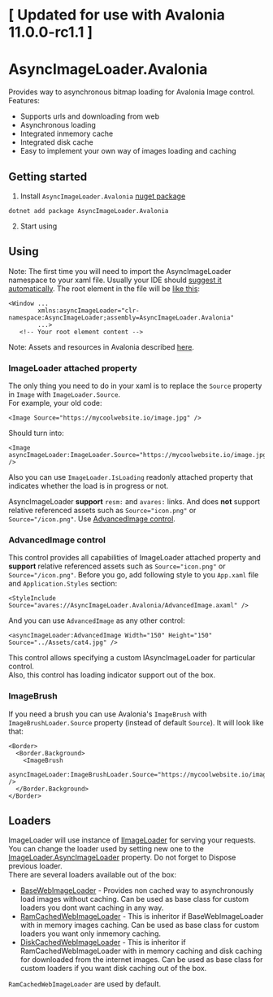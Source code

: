 # [ Updated for use with Avalonia 11.0.0-rc1.1 ]


# AsyncImageLoader.Avalonia

Provides way to asynchronous bitmap loading for Avalonia Image control.  
Features:
- Supports urls and downloading from web
- Asynchronous loading
- Integrated inmemory cache
- Integrated disk cache
- Easy to implement your own way of images loading and caching

## Getting started

1. Install `AsyncImageLoader.Avalonia` [nuget package](https://www.nuget.org/packages/AsyncImageLoader.Avalonia/)
```
dotnet add package AsyncImageLoader.Avalonia
```
2. Start using

## Using

Note: The first time you will need to import the AsyncImageLoader namespace to your xaml file. Usually your IDE should [suggest it automatically](https://user-images.githubusercontent.com/29896317/140953397-00028365-5b93-4e6c-b470-094a555870c8.png). The root element in the file will be [like this](https://github.com/AvaloniaUtils/AsyncImageLoader.Avalonia/blob/master/AsyncImageLoader.Avalonia.Demo/Views/MainWindow.axaml#L6):
```xaml
<Window ...
        xmlns:asyncImageLoader="clr-namespace:AsyncImageLoader;assembly=AsyncImageLoader.Avalonia"
        ...>
   <!-- Your root element content -->
```
Note: Assets and resources in Avalonia described [here](https://docs.avaloniaui.net/docs/getting-started/assets).

### ImageLoader attached property
The only thing you need to do in your xaml is to replace the `Source` property in `Image` with `ImageLoader.Source`.  
For example, your old code:  
```xaml
<Image Source="https://mycoolwebsite.io/image.jpg" />
``` 
Should turn into:
```xaml
<Image asyncImageLoader:ImageLoader.Source="https://mycoolwebsite.io/image.jpg" />
```
Also you can use `ImageLoader.IsLoading` readonly attached property that indicates whether the load is in progress or not.

AsyncImageLoader **support** `resm:` and `avares:` links.
And does **not** support relative referenced assets such as `Source="icon.png"` or `Source="/icon.png"`. Use [AdvancedImage control](#advancedimage-control).

### AdvancedImage control
This control provides all capabilities of ImageLoader attached property and **support** relative referenced assets such as `Source="icon.png"` or `Source="/icon.png"`.
Before you go, add following style to you `App.xaml` file and `Application.Styles` section:
```xaml
<StyleInclude Source="avares://AsyncImageLoader.Avalonia/AdvancedImage.axaml" />
```
And you can use `AdvancedImage` as any other control:
```xaml
<asyncImageLoader:AdvancedImage Width="150" Height="150" Source="../Assets/cat4.jpg" />
```
This control allows specifying a custom IAsyncImageLoader for particular control.  
Also, this control has loading indicator support out of the box.

### ImageBrush
If you need a brush you can use Avalonia's `ImageBrush` with `ImageBrushLoader.Source` property (instead of default `Source`). It will look like that:
```xaml
<Border>
  <Border.Background>
    <ImageBrush
      asyncImageLoader:ImageBrushLoader.Source="https://mycoolwebsite.io/image.jpg" />
  </Border.Background>
</Border>
```

## Loaders
ImageLoader will use instance of [IImageLoader](https://github.com/AvaloniaUtils/AsyncImageLoader.Avalonia/blob/master/AsyncImageLoader.Avalonia/IAsyncImageLoader.cs) for serving your requests.  
You can change the loader used by setting new one to the [ImageLoader.AsyncImageLoader](https://github.com/AvaloniaUtils/AsyncImageLoader.Avalonia/blob/master/AsyncImageLoader.Avalonia/ImageLoader.cs#L10) property. Do not forget to Dispose previous loader.  
There are several loaders available out of the box: 
- [BaseWebImageLoader](https://github.com/AvaloniaUtils/AsyncImageLoader.Avalonia/blob/master/AsyncImageLoader.Avalonia/Loaders/BaseCachedWebImageLoader.cs) - Provides non cached way to asynchronously load images without caching. Can be used as base class for custom loaders you dont want caching in any way.
- [RamCachedWebImageLoader](https://github.com/AvaloniaUtils/AsyncImageLoader.Avalonia/blob/master/AsyncImageLoader.Avalonia/Loaders/RamCachedWebImageLoader.cs) - This is inheritor if BaseWebImageLoader with in memory images caching. Can be used as base class for custom loaders you want only inmemory caching.
- [DiskCachedWebImageLoader](https://github.com/AvaloniaUtils/AsyncImageLoader.Avalonia/blob/master/AsyncImageLoader.Avalonia/Loaders/DiskCachedWebImageLoader.cs) - This is inheritor if RamCachedWebImageLoader with in memory caching and disk caching for downloaded from the internet images. Can be used as base class for custom loaders if you want disk caching out of the box.

`RamCachedWebImageLoader` are used by default.
